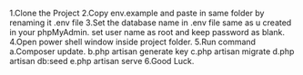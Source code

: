1.Clone the Project
2.Copy env.example and paste in same folder by renaming it .env file
3.Set the database name in .env file same as u created in your phpMyAdmin. set user name as root and keep password as blank.
4.Open power shell window inside project folder.
5.Run command
a.Composer update.
b.php artisan generate key
c.php artisan migrate
d.php artisan db:seed
e.php artisan serve
6.Good Luck.

